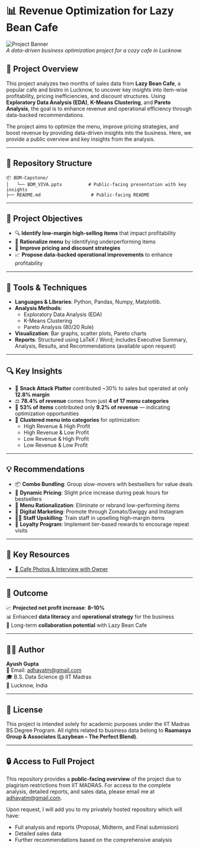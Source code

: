 
# 📊 Revenue Optimization for Lazy Bean Cafe

![Project Banner](https://img.shields.io/badge/BDM-Capstone_Project-blue)  
*A data-driven business optimization project for a cozy cafe in Lucknow.*

## 📝 Project Overview

This project analyzes two months of sales data from **Lazy Bean Cafe**, a popular cafe and bistro in Lucknow, to uncover key insights into item-wise profitability, pricing inefficiencies, and discount structures. Using **Exploratory Data Analysis (EDA)**, **K-Means Clustering**, and **Pareto Analysis**, the goal is to enhance revenue and operational efficiency through data-backed recommendations.

The project aims to optimize the menu, improve pricing strategies, and boost revenue by providing data-driven insights into the business. Here, we provide a public overview and key insights from the analysis.

---

## 📁 Repository Structure

```
📦 BDM-Capstone/
│   └── BDM_VIVA.pptx          # Public-facing presentation with key insights
├── README.md                   # Public-facing README
```

---

## 📌 Project Objectives

- 🔍 **Identify low-margin high-selling items** that impact profitability  
- 🍕 **Rationalize menu** by identifying underperforming items  
- 🎯 **Improve pricing and discount strategies**  
- 📈 **Propose data-backed operational improvements** to enhance profitability

---

## 🧰 Tools & Techniques

- **Languages & Libraries**: Python, Pandas, Numpy, Matplotlib.
- **Analysis Methods**:
  - Exploratory Data Analysis (EDA)
  - K-Means Clustering
  - Pareto Analysis (80/20 Rule)
- **Visualization**: Bar graphs, scatter plots, Pareto charts
- **Reports**: Structured using LaTeX / Word; includes Executive Summary, Analysis, Results, and Recommendations (available upon request)

---

## 🔍 Key Insights

- 🥇 **Snack Attack Platter** contributed ~30% to sales but operated at only **12.8% margin**  
- ⚖️ **78.4% of revenue** comes from just **4 of 17 menu categories**  
- 🚫 **53% of items** contributed only **9.2% of revenue** — indicating optimization opportunities  
- 🧠 **Clustered menu into categories** for optimization:
  - High Revenue & High Profit
  - High Revenue & Low Profit
  - Low Revenue & High Profit
  - Low Revenue & Low Profit

---

## 💡 Recommendations

- 📦 **Combo Bundling**: Group slow-movers with bestsellers for value deals  
- 💸 **Dynamic Pricing**: Slight price increase during peak hours for bestsellers  
- 🎯 **Menu Rationalization**: Eliminate or rebrand low-performing items  
- 📱 **Digital Marketing**: Promote through Zomato/Swiggy and Instagram  
- 👨‍🍳 **Staff Upskilling**: Train staff in upselling high-margin items  
- 🎁 **Loyalty Program**: Implement tier-based rewards to encourage repeat visits

---

## 🔗 Key Resources

- [📸 Cafe Photos & Interview with Owner](https://drive.google.com/drive/folders/1d4G07E5W5CTR-rVoKBKh-xSVk1KVAF64)

---

## 🏁 Outcome

📈 **Projected net profit increase**: **8–10%**  
📊 Enhanced **data literacy** and **operational strategy** for the business  
🤝 Long-term **collaboration potential** with Lazy Bean Cafe

---

## 🧑‍💻 Author

**Ayush Gupta**  
📧 Email: [adhayatm@gmail.com](mailto:adhayatm@gmail.com)  
🎓 B.S. Data Science @ IIT Madras  
📍 Lucknow, India

---

## 📜 License

This project is intended solely for academic purposes under the IIT Madras BS Degree Program. All rights related to business data belong to **Raamasya Group & Associates (Lazybean – The Perfect Blend)**.

---

## 🔒 Access to Full Project

This repository provides a **public-facing overview** of the project due to plagirism restrictions from IIT MADRAS. For access to the complete analysis, detailed reports, and sales data, please email me at [adhayatm@gmail.com](mailto:adhayatm@gmail.com).  

Upon request, I will add you to my privately hosted repository which will have:
- Full analysis and reports (Proposal, Midterm, and Final submission)  
- Detailed sales data  
- Further recommendations based on the comprehensive analysis
